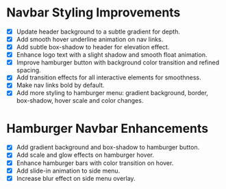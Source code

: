 # Navbar Styling Improvements

- [x] Update header background to a subtle gradient for depth.
- [x] Add smooth hover underline animation on nav links.
- [x] Add subtle box-shadow to header for elevation effect.
- [x] Enhance logo text with a slight shadow and smooth float animation.
- [x] Improve hamburger button with background color transition and refined spacing.
- [x] Add transition effects for all interactive elements for smoothness.
- [x] Make nav links bold by default.
- [x] Add more styling to hamburger menu: gradient background, border, box-shadow, hover scale and color changes.

# Hamburger Navbar Enhancements

- [x] Add gradient background and box-shadow to hamburger button.
- [x] Add scale and glow effects on hamburger hover.
- [x] Enhance hamburger bars with color transition on hover.
- [x] Add slide-in animation to side menu.
- [x] Increase blur effect on side menu overlay.
